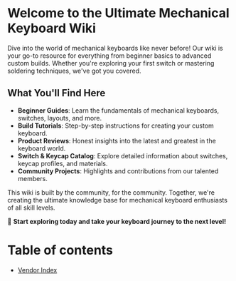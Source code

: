 # Welcome to the Ultimate Mechanical Keyboard Wiki  

Dive into the world of mechanical keyboards like never before! Our wiki is your go-to resource for everything from beginner basics to advanced custom builds. Whether you're exploring your first switch or mastering soldering techniques, we've got you covered.  

## What You'll Find Here  
- **Beginner Guides**: Learn the fundamentals of mechanical keyboards, switches, layouts, and more.  
- **Build Tutorials**: Step-by-step instructions for creating your custom keyboard.  
- **Product Reviews**: Honest insights into the latest and greatest in the keyboard world.  
- **Switch & Keycap Catalog**: Explore detailed information about switches, keycap profiles, and materials.  
- **Community Projects**: Highlights and contributions from our talented members.  

This wiki is built by the community, for the community. Together, we're creating the ultimate knowledge base for mechanical keyboard enthusiasts of all skill levels.  

📖 **Start exploring today and take your keyboard journey to the next level!**

# Table of contents
- [Vendor Index](./vendors.md)